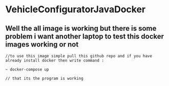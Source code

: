 # VehicleConfiguratorJavaDocker

## Well the all image is working but there is some problem i want another laptop to test this docker images working or not
```
//to use this image simple pull this github repo and if you have already install docker then write command :

~ docker-compose up

// that its the program is working
```
